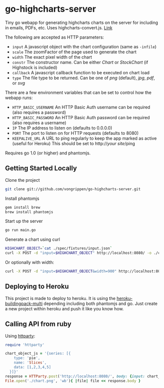 # go-highcharts-server

Tiny go webapp for generating highcharts charts on the server for including in emails, PDFs, etc.
Uses highcharts-convert.js. [Link](http://www.highcharts.com/component/content/article/2-news/52-serverside-generated-charts)

The following are accepted as HTTP parameters:

* `input`  A javascript object with the chart configuration (same as `-infile`)
* `scale`  The zoomFactor of the page used to generate the chart
* `width`  The exact pixel width of the chart
* `constr`  The constructor name. Can be either _Chart_ or _StockChart_ (if Highstock is included)
* `callback`  A javascript callback function to be executed on chart load
* `type`  The file type to be returned. Can be one of _png_ (default), _jpg_, _pdf_, or _svg_

There are a few environment variables that can be set to control how the webapp runs:

* `HTTP_BASIC_USERNAME`  An HTTP Basic Auth username can be required (also requires a password)
* `HTTP_BASIC_PASSWORD`  An HTTP Basic Auth password can be required (also requires a username)
* `IP`  The IP address to listen on (defaults to 0.0.0.0)
* `PORT`  The port to listen on for HTTP requests (defaults to 8080)
* `KEEPALIVE_URL`  A URL to ping regularly to keep the app marked as active (useful for Heroku) This should be set to http://_your site_/ping

Requires go 1.0 (or higher) and phantomjs.

## Getting Started Locally

Clone the project

```bash
git clone git://github.com/vongrippen/go-highcharts-server.git
```

Install phantomjs
```bash
gem install brew
brew install phantomjs
```

Start up the server
```bash
go run main.go
```

Generate a chart using curl
```bash
HIGHCHART_OBJECT=`cat ./spec/fixtures/input.json`
curl -X POST -d "input=$HIGHCHART_OBJECT" http://localhost:8080/ -o ./chart.png
```

Or optionally with width:
```bash
curl -X POST -d "input=$HIGHCHART_OBJECT&width=900" http://localhost:8080/ -o ./chart.png
```


## Deploying to Heroku
  
This project is made to deploy to heroku.  It is using the [heroku-buildingpack-multi](https://github.com/ddollar/heroku-buildpack-multi)
depending including both phantomjs and go.  Just create a new project within heroku 
and push it like you know how.

## Calling API from ruby

Using [httparty](https://github.com/jnunemaker/httparty):
```ruby
require 'httparty'

chart_object_js = '{series: [{
    type: 'pie',
    name: 'Slices',
    data: [1,2,3,4,5]
  }]}'
response = HTTParty.post('http://localhost:8080/', body: {input: chart_object_js, width:550})
File.open('./chart.png', 'wb'){ |file| file << response.body }
```




